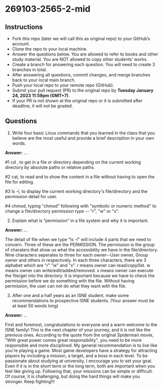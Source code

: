 # 269103-2565-2-mid

## Instructions

- Fork this repo (later we will call this as original repo) to your GitHub’s account. 
- Clone the repo to your local machine.
- Answer the questions below. You are allowed to refer to books and other study material. You are NOT allowed to copy other students’ works. 
- Create a branch for answering each question. You will need to create 3 branches in total.
- After answering all questions, commit changes, and merge branches back to your local main branch.
- Push your local repo to your remote repo (GitHub).
- Submit your pull request (PR) to the original repo by **Tuesday January 24, 2023 11:59pm (GMT+7)**.
- If your PR is not shown at the original repo or it is submitted after deadline, it will not be graded.

## Questions

1. Write four basic Linux commands that you learned in the class that you believe are the most useful and provide a brief description in your own words. 

**Answer:** ...

#1 cd , to get in a file or directory depending on the current working directory by absolute paths or relative paths.

#2 cat, to read and to show the content in a file without having to open the file for editing.

#3 ls -l, to display the current working directory's file/directory and the permission detail for user.

#4 chmod, typing "chmod" following with "symbolic or numeric method" to change a file/directory permission type -- "r", "w" or "x".


2. Explain what is “permission” in a file system and why it is important.

**Answer:** ...

The detail of file when we type "ls -l" will include 4 parts that we need to concern. Three of these are the PERMISSION. The permission is the group of charaters that show us what the accessbility we have in the file/directory. Nine characters seperates to three for each owner--User owner, Group owner and others in respectively. In each three characters, there are 3 alphabet which are "r" "w" and "x". r means owner can read/copy/list. w means owner can write/edit/added/removed. x means owner can execute the file/get into the directory. It is important because we have to check the permission before we do something with the file. Without having permission, the user can not do what they want with the file.

3. After one and a half years as an ISNE student, make some recommendations to prospective ISNE students. (Your answer must be at least 50 words long)

**Answer:** ...

First and foremost, congratulations to everyone and a warm welcome to the ISNE family! This is the next chapter of your journey, and it is not like the previous ones. According to the quote from the original Spiderman movie, "With great power comes great responsibility", you need to be more responsible and more disciplined. My general recommendation is to live like you're playing a game. Most game developers have a strategy for attracting players by including a mission, a target, and a boss in each level. To be passionate about studying at university, I encourage you to set your goal. Even if it is in the short term or the long term, both are important when you feel like giving up. Following that, your missions can be simple or difficult. Of course, it is challenging, but doing the hard things will make you stronger. Keep fighting!!!
